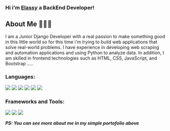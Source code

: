 

<!--
**elassyex/elassyex** is a ✨ _special_ ✨ repository because its `README.md` (this file) appears on your GitHub profile.

Here are some ideas to get you started:

- 🔭 I’m currently working on ...
- 🌱 I’m currently learning ...
- 👯 I’m looking to collaborate on ...
- 🤔 I’m looking for help with ...
- 💬 Ask me about ...
- 📫 How to reach me: ...
- 😄 Pronouns: ...
- ⚡ Fun fact: ...
-->


### Hi i'm <a href='https://elassy.up.railway.app' target='_blank'>Elassy</a> a BackEnd Developer!


## About Me 🙋🏻‍♂️

I am a Junior Django Developer with a real passion to make something good in this little world so for this time i'm trying to build web applications that solve real-world problems. I have experience in developing web scraping and automation applications and using Python to analyze data. In addition, I am skilled in frontend technologies such as HTML, CSS, JavaScript, and Bootstrap .....

### Languages:
<p align="left">
  <img src="https://img.shields.io/badge/Python-3.8-blue?logo=python">
  <img src='https://img.shields.io/badge/MySQL-00000F?style=for-the-badge&logo=mysql&logoColor=white'>
  <img src='https://img.shields.io/badge/PHP-777BB4?style=for-the-badge&logo=php&logoColor=white'>
  <img src="https://img.shields.io/badge/JavaScript-ES6-yellow?logo=javascript">
  <img src="https://img.shields.io/badge/HTML-5-red?logo=html5">
  <img src="https://img.shields.io/badge/CSS-3-blue?logo=css3">
</p>  

### Frameworks and Tools:
<p align="left">
  <img src="https://img.shields.io/badge/Django-3.2.4-green?logo=django">
  <img src="https://img.shields.io/badge/Bootstrap-5.0-purple?logo=bootstrap">
  <img src='https://img.shields.io/badge/GIT-E44C30?style=for-the-badge&logo=git&logoColor=white'>
</p>  


***PS: You can see more about me in my simple portofolio above***
